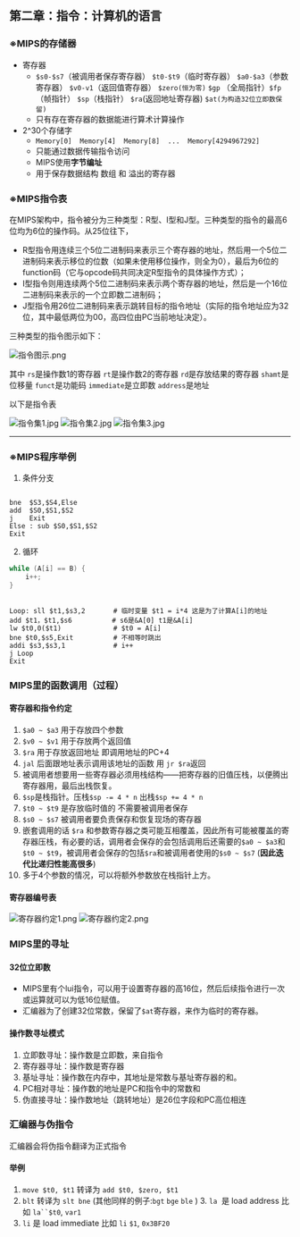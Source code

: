 ## 第二章：指令：计算机的语言

### ※MIPS的存储器

+ 寄存器
  - `$s0-$s7`（被调用者保存寄存器） `$t0-$t9`（临时寄存器） `$a0-$a3`（参数寄存器） `$v0-v1`（返回值寄存器） `$zero(恒为零)` `$gp` （全局指针）`$fp`（帧指针） `$sp`（栈指针） `$ra`(返回地址寄存器) `$at(为构造32位立即数保留)`
  - 只有存在寄存器的数据能进行算术计算操作
+ 2^30个存储字
  - `Memory[0]  Memory[4]  Memory[8]  ...  Memory[4294967292]`
  - 只能通过数据传输指令访问
  - MIPS使用**字节编址**
  - 用于保存数据结构 数组 和 溢出的寄存器

### ※MIPS指令表

在MIPS架构中，指令被分为三种类型：R型、I型和J型。三种类型的指令的最高6位均为6位的操作码。从25位往下，  

+ R型指令用连续三个5位二进制码来表示三个寄存器的地址，然后用一个5位二进制码来表示移位的位数（如果未使用移位操作，则全为0），最后为6位的function码（它与opcode码共同决定R型指令的具体操作方式）；
+ I型指令则用连续两个5位二进制码来表示两个寄存器的地址，然后是一个16位二进制码来表示的一个立即数二进制码；
+ J型指令用26位二进制码来表示跳转目标的指令地址（实际的指令地址应为32位，其中最低两位为00，高四位由PC当前地址决定）。

三种类型的指令图示如下：

![指令图示.png](./指令图示.png)

其中 `rs`是操作数1的寄存器 `rt`是操作数2的寄存器 `rd`是存放结果的寄存器 `shamt`是位移量 `funct`是功能码 `immediate`是立即数 `address`是地址

以下是指令表

![指令集1.jpg](./指令集1.jpg)
![指令集2.jpg](./指令集2.jpg)
![指令集3.jpg](./指令集3.jpg)

------

### ※MIPS程序举例

1. 条件分支

```shell

bne  $S3,$S4,Else
add  $S0,$S1,$S2
j    Exit
Else : sub $S0,$S1,$S2
Exit
```
2. 循环

```java
while (A[i] == B) {
	i++;
}
```
```shell

Loop: sll $t1,$s3,2 	  # 临时变量 $t1 = i*4 这是为了计算A[i]的地址
add $t1，$t1,$s6    	  	 # s6是&A[0] t1是&A[i]
lw $t0,0($t1)             # $t0 = A[i]
bne $t0,$s5,Exit          # 不相等时跳出
addi $s3,$s3,1            # i++
j Loop
Exit
```

### MIPS里的函数调用（过程）
#### 寄存器和指令约定
1. `$a0 ~ $a3` 用于存放四个参数
2. `$v0 ~ $v1` 用于存放两个返回值
3. `$ra` 用于存放返回地址 即调用地址的PC+4
4. `jal` 后面跟地址表示调用该地址的函数 用 `jr $ra`返回
5. 被调用者想要用一些寄存器必须用栈结构——把寄存器的旧值压栈，以便腾出寄存器用，最后出栈恢复。
6. `$sp`是栈指针。压栈`$sp -= 4 * n`  出栈`$sp += 4 * n`
7. `$t0 ~ $t9` 是存放临时值的 不需要被调用者保存
8. `$s0 ~ $s7` 被调用者要负责保存和恢复现场的寄存器
9. 嵌套调用的话 `$ra` 和参数寄存器之类可能互相覆盖，因此所有可能被覆盖的寄存器压栈，有必要的话，调用者会保存的会包括调用后还需要的`$a0 ~ $a3`和`$t0 ~ $t9`，被调用者会保存的包括`$ra`和被调用者使用的`$s0 ~ $s7` (**因此迭代比递归性能高很多**)
10. 多于4个参数的情况，可以将额外参数放在栈指针上方。

#### 寄存器编号表

![寄存器约定1.png](./寄存器约定1.png)
![寄存器约定2.png](./寄存器约定2.png)

### MIPS里的寻址

#### 32位立即数

+ MIPS里有个lui指令，可以用于设置寄存器的高16位，然后后续指令进行一次或运算就可以为低16位赋值。
+ 汇编器为了创建32位常数，保留了`$at`寄存器，来作为临时的寄存器。

#### 操作数寻址模式

1. 立即数寻址：操作数是立即数，来自指令
2. 寄存器寻址：操作数是寄存器
3. 基址寻址：操作数在内存中，其地址是常数与基址寄存器的和。
4. PC相对寻址：操作数的地址是PC和指令中的常数和
5. 伪直接寻址：操作数地址（跳转地址）是26位字段和PC高位相连

### 汇编器与伪指令

汇编器会将伪指令翻译为正式指令

#### 举例

1. `move $t0, $t1` 转译为 `add $t0, $zero, $t1`
2. `blt` 转译为 `slt bne`    (其他同样的例子:`bgt` `bge` `ble` )
   3. `la`  是 load address  比如 `la``$t0`, `var1`
3. `li` 是 load immediate 比如 `li`  `$1`, `0x3BF20`

